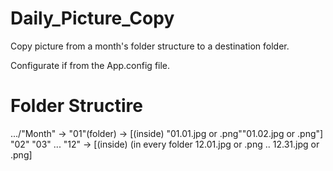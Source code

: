 # Daily_Picture_Copy
Copy picture from a month's folder structure to a destination folder.

Configurate if from the App.config file.

# Folder Structire

  .../"Month" -> "01"(folder) -> [(inside) "01.01.jpg or .png""01.02.jpg or .png"]  "02"  "03" ... "12" -> [(inside) (in every folder 12.01.jpg or .png .. 12.31.jpg or .png]
